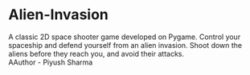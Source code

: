 # Alien-Invasion
A classic 2D space shooter game developed on Pygame. Control your spaceship and defend yourself from an alien invasion. Shoot down the aliens before they reach you, and avoid their attacks. 
<br>
AAuthor - Piyush Sharma
